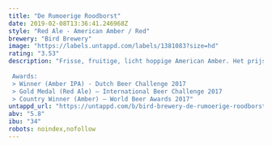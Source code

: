 ```yaml
---
title: "De Rumoerige Roodborst"
date: 2019-02-08T13:36:41.246968Z
style: "Red Ale - American Amber / Red"
brewery: "Bird Brewery"
image: "https://labels.untappd.com/labels/1381083?size=hd"
rating: "3.53"
description: "Frisse, fruitige, licht hoppige American Amber. Het prijswinnende bier is robijnrood van kleur en heeft een stevige, volle schuimkraag. Verwacht een geur vol grapefruit, tropisch fruit en lichte karameltonen. Het wordt gebrouwen met vier soorten hop en vijf verschillende mouten, waardoor er meer dan genoeg is te ontdekken!  Awards: > Winner (Amber IPA) - Dutch Beer Challenge 2017 > Gold Medal (Red Ale) – International Beer Challenge 2017 > Country Winner (Amber) – World Beer Awards 2017"
untappd_url: "https://untappd.com/b/bird-brewery-de-rumoerige-roodborst/1381083"
abv: "5.8"
ibu: "34"
robots: noindex,nofollow
---
```

